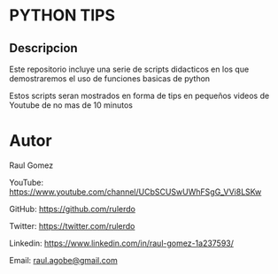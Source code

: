 # PYTHON TIPS

## Descripcion

Este repositorio incluye una serie de scripts didacticos en los que demostraremos el uso de funciones basicas de python

Estos scripts seran mostrados en forma de tips en pequeños videos de Youtube de no mas de 10 minutos

# Autor

Raul Gomez

YouTube: https://www.youtube.com/channel/UCbSCUSwUWhFSgG_VVi8LSKw

GitHub: https://github.com/rulerdo

Twitter: https://twitter.com/rulerdo

Linkedin: https://www.linkedin.com/in/raul-gomez-1a237593/

Email: raul.agobe@gmail.com